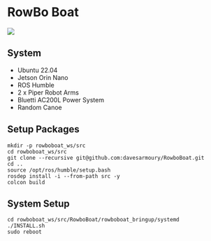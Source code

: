# RowBo Boat

[<img src="https://img.youtube.com/vi/XQX0SXHnbyk/0.jpg">](https://youtu.be/XQX0SXHnbyk)

## System

- Ubuntu 22.04
- Jetson Orin Nano
- ROS Humble
- 2 x Piper Robot Arms
- Bluetti AC200L Power System
- Random Canoe

## Setup Packages

    mkdir -p rowboboat_ws/src
    cd rowboboat_ws/src
    git clone --recursive git@github.com:davesarmoury/RowboBoat.git
    cd ..
    source /opt/ros/humble/setup.bash
    rosdep install -i --from-path src -y
    colcon build

## System Setup

    cd rowboboat_ws/src/RowboBoat/rowboboat_bringup/systemd
    ./INSTALL.sh
    sudo reboot
    
